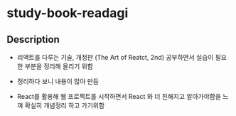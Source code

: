 # study-book-readagi

## Description 

* 리액트를 다루는 기술, 개정판 (The Art of Reatct, 2nd) 공부하면서 실습이 필요한 부분을 정리해 올리기 위함
+ 정리하다 보니 내용이 많아 만듬

* React를 활용해 웹 프로젝트를 시작하면서 
 React 와 더 친해지고 알아가야함을 느껴 확실히 개념정리 하고 가기위함

